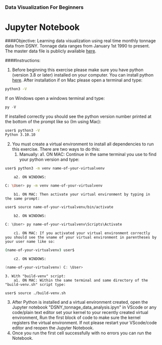 ### Data Visualization For Beginners
# Jupyter Notebook

####Objective:
Learning data visualization using real time monthly tonnage data from DSNY. Tonnage data ranges from January 1st 1990 to present. The master data file is publicly available [here](https://data.cityofnewyork.us/City-Government/DSNY-Monthly-Tonnage-Data/ebb7-mvp5/about_data).


####Instructions: 
1. Before beginning this exercise please make sure you have python (version 3.8 or later) installed on your computer. You can install python [here](https://www.python.org/downloads/). After installation if on Mac please open a terminal and type: 
```Bash
python3 -V
```
If on Windows open a windows terminal and type:
```Powershell
py -V
```
If installed  correctly you should see the python version number printed at the bottom of the prompt like so (Im using Mac):
```Bash
user$ python3 -V
Python 3.10.10
```

2. You must create a virtual environment to install all dependencies to run this exercise. There are two ways to do this:
	1.  Manually:
		a1. ON MAC: Continue in the same terminal you use to find your python version and type:
```Bash
user$ python3 -m venv name-of-your-virtualvenv
```
		a2. ON WINDOWS:
```Bash
C: \User> py -m venv name-of-your-virtualvenv
```
		b1. ON MAC: Then activate your virtual environment by typing in the same prompt:
```Bash
user$ source name-of-your-virtualvenv/bin/activate
```
		b2. ON WINDOWS:
```PowerShell
C: \User> py name-of-your-virtualvenv\Scripts\Activate
```
		c1. ON MAC: If you activated your virtual environment correctly you should see the vname of your virtual environment in parentheses by your user name like so:
```Bash
(name-of-your-virtualvenv) user$
```
		c2. ON WINDOWS:
```PowerShell
(name-of-your-virtualvenv) C: \User>
```
	3. With "build-venv" script:
		a1. ON MAC: Within the same terminal and same directory of the "build-venv.sh" script type:
```Shell
user$ source ./build-venv.sh
```
3. After Python is installed and a virtual environment created, open the Jupyter notebook "DSNY_tonnage_data_analysis.ipyn" in VScode or any code/plain text editor set your kernel to your recently created virtual environment, Run the first block of code to make sure the kernel registers the virtual environment. If not please restart your VScode/code editor and reopen the Jupyter Notebook.
4. Once you run the first cell successfully with no errors you can run the Notebook.
